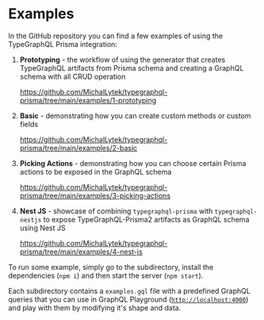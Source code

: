 # Examples

In the GitHub repository you can find a few examples of using the TypeGraphQL Prisma integration:

1. **Prototyping** - the workflow of using the generator that creates TypeGraphQL artifacts from Prisma schema and creating a GraphQL schema with all CRUD operation

   https://github.com/MichalLytek/typegraphql-prisma/tree/main/examples/1-prototyping

2. **Basic** - demonstrating how you can create custom methods or custom fields

   https://github.com/MichalLytek/typegraphql-prisma/tree/main/examples/2-basic

3. **Picking Actions** - demonstrating how you can choose certain Prisma actions to be exposed in the GraphQL schema

   https://github.com/MichalLytek/typegraphql-prisma/tree/main/examples/3-picking-actions

4. **Nest JS** - showcase of combining `typegraphql-prisma` with `typegraphql-nestjs` to expose TypeGraphQL-Prisma2 artifacts as GraphQL schema using Nest JS

   https://github.com/MichalLytek/typegraphql-prisma/tree/main/examples/4-nest-js

To run some example, simply go to the subdirectory, install the dependencies (`npm i`) and then start the server (`npm start`).

Each subdirectory contains a `examples.gql` file with a predefined GraphQL queries that you can use in GraphQL Playground ([`http://localhost:4000`](http://localhost:4000)) and play with them by modifying it's shape and data.
